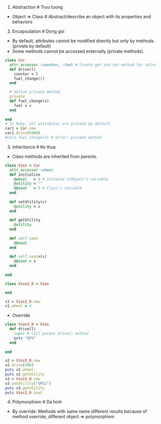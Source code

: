 1. Abstraction # Truu tuong
- Object => Class # Abstract/describe an object with its properties and behaviors
2. Encapsulation # Dong goi
- By default, attributes cannot be modified directly but only by methods. (private by default)
- Some methods cannot be accessed externally (private methods). 
```Ruby
class Car
  attr_accessor :counter, :fuel # Create get and set method for attrs
  def drive(l)
    counter = l
    fuel_change(2)
  end

  # define private method
  private
  def fuel_change(v)
    fuel = v
  end
  
end
# In Ruby, all attributes are private by default
car1 = Car.new
car1.drive(5000)
#car1.fuel_change(2) # Error: private method

```
3. Inheritance # Ke thua
- Class methods are inherited from parents.
```Ruby
class Vios < Car
  attr_accessor :wheel
  def initialize
    @wheel   = 4 # Instance's/Object's variable
    @utility = ""
    @@seat   = 5 # Class's variable
  end
  
  def setUtility(v)
    @utility = v
  end
  
  def getUtility
    @utility
  end
  
  def self.seat
    @@seat
  end
  
  def self.seat=(s)
    @@seat = s
  end
  
end

class Vios2_0 < Vios

end

v1 = Vios2_0.new
v1.wheel = 4
```
- Override
```Ruby
class Vios3_0 < Vios
  def drive(l)
    super # Call parent drive() method
    puts "GPS"
  end
  
end

v2 = Vios3_0.new
v2.drive(500)
puts v2.wheel
puts v2.getUtility
v3 = Vios3_0.new
v3.setUtility("GPS1")
puts v3.getUtility
puts Vios3_0.seat
```
4. Polymorphism # Da hinh
- By override: Methods with same name different results because of method override, different object => polymorphism
